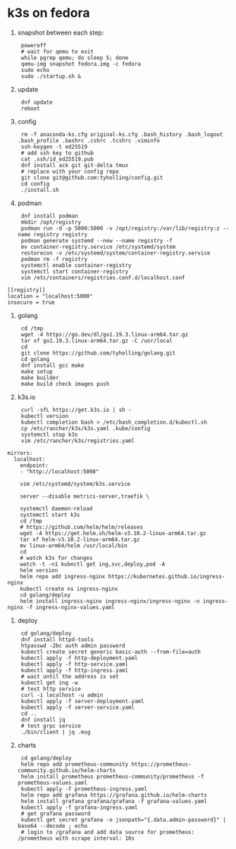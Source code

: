 # k3s on fedora

1. snapshot between each step:

		poweroff
		# wait for qemu to exit
		while pgrep qemu; do sleep 5; done
		qemu-img snapshot fedora.img -c fedora
		sudo echo
		sudo ./startup.sh &

1. update

		dnf update
		reboot

1. config

		rm -f anaconda-ks.cfg original-ks.cfg .bash_history .bash_logout .bash_profile .bashrc .cshrc .tcshrc .viminfo
		ssh-keygen -t ed25519
		# add ssh key to github
		cat .ssh/id_ed25519.pub
		dnf install ack git git-delta tmux
		# replace with your config repo
		git clone git@github.com:tyholling/config.git
		cd config
		./install.sh

1. podman

		dnf install podman
		mkdir /opt/registry
		podman run -d -p 5000:5000 -v /opt/registry:/var/lib/registry:z --name registry registry
		podman generate systemd --new --name registry -f
		mv container-registry.service /etc/systemd/system
		restorecon -v /etc/systemd/system/container-registry.service
		podman rm -f registry
		systemctl enable container-registry
		systemctl start container-registry
		vim /etc/containers/registries.conf.d/localhost.conf
```
[[registry]]
location = "localhost:5000"
insecure = true
```

1. golang

		cd /tmp
		wget -4 https://go.dev/dl/go1.19.3.linux-arm64.tar.gz
		tar xf go1.19.3.linux-arm64.tar.gz -C /usr/local
		cd
		git clone https://github.com/tyholling/golang.git
		cd golang
		dnf install gcc make
		make setup
		make builder
		make build check images push

1. k3s.io

		curl -sfL https://get.k3s.io | sh -
		kubectl version
		kubectl completion bash > /etc/bash_completion.d/kubectl.sh
		cp /etc/rancher/k3s/k3s.yaml .kube/config
		systemctl stop k3s
		vim /etc/rancher/k3s/registries.yaml
```
mirrors:
  localhost:
    endpoint:
    - "http://localhost:5000"
```
		vim /etc/systemd/system/k3s.service
```
    server --disable metrics-server,traefik \
```
		systemctl daemon-reload
		systemctl start k3s
		cd /tmp
		# https://github.com/helm/helm/releases
		wget -4 https://get.helm.sh/helm-v3.10.2-linux-arm64.tar.gz
		tar xf helm-v3.10.2-linux-arm64.tar.gz
		mv linux-arm64/helm /usr/local/bin
		cd
		# watch k3s for changes
		watch -t -n1 kubectl get ing,svc,deploy,pod -A
		helm version
		helm repo add ingress-nginx https://kubernetes.github.io/ingress-nginx
		kubectl create ns ingress-nginx
		cd golang/deploy
		helm install ingress-nginx ingress-nginx/ingress-nginx -n ingress-nginx -f ingress-nginx-values.yaml

1. deploy

		cd golang/deploy
		dnf install httpd-tools
		htpasswd -2bc auth admin password
		kubectl create secret generic basic-auth --from-file=auth
		kubectl apply -f http-deployment.yaml
		kubectl apply -f http-service.yaml
		kubectl apply -f http-ingress.yaml
		# wait until the address is set
		kubectl get ing -w
		# test http service
		curl -i localhost -u admin
		kubectl apply -f server-deployment.yaml
		kubectl apply -f server-service.yaml
		cd ..
		dnf install jq
		# test grpc service
		./bin/client | jq .msg

1. charts

		cd golang/deploy
		helm repo add prometheus-community https://prometheus-community.github.io/helm-charts
		helm install prometheus prometheus-community/prometheus -f prometheus-values.yaml
		kubectl apply -f prometheus-ingress.yaml
		helm repo add grafana https://grafana.github.io/helm-charts
		helm install grafana grafana/grafana -f grafana-values.yaml
		kubectl apply -f grafana-ingress.yaml
		# get grafana password
		kubectl get secret grafana -o jsonpath="{.data.admin-password}" | base64 --decode ; echo
		# login to /grafana and add data source for prometheus: /prometheus with scrape interval: 10s

